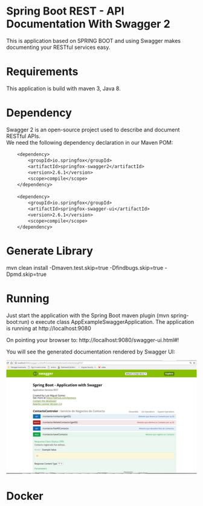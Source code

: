Spring Boot REST - API Documentation With Swagger 2
==========================

This is application based on SPRING BOOT and using Swagger makes documenting your RESTful services easy.
 
# Requirements

  This application is build with maven 3, Java 8.

# Dependency

   Swagger 2 is an open-source project used to describe and document RESTful APIs.	
   We need the following dependency declaration in our Maven POM:
   
   
		<dependency>
		    <groupId>io.springfox</groupId>
		    <artifactId>springfox-swagger2</artifactId>
		    <version>2.6.1</version>
		    <scope>compile</scope>
		</dependency>
		
		<dependency>
		    <groupId>io.springfox</groupId>
		    <artifactId>springfox-swagger-ui</artifactId>
		    <version>2.6.1</version>
		    <scope>compile</scope>
		</dependency>
	
 
# Generate Library

   mvn clean install -Dmaven.test.skip=true -Dfindbugs.skip=true -Dpmd.skip=true

# Running

   Just start the application with the Spring Boot maven plugin (mvn spring-boot:run) o execute class AppExampleSwaggerApplication.	
   The application is running at http://localhost:9080
   
   On pointing your browser to: 
   http://localhost:9080/swagger-ui.html#!
   
   
   You will see the generated documentation rendered by Swagger UI:
   
   ![Screenshot from running application](images/swagger.png?raw=true "Screenshot Swagger")
   
# Docker


   

